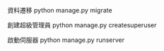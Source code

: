 資料遷移
python manage.py migrate

創建超級管理員
python manage.py createsuperuser

啟動伺服器
python manage.py runserver
